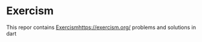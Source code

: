 # Exercism
This repor contains [Exercism](https://exercism.org/)https://exercism.org/ problems and solutions in dart
